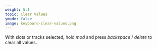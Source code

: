 ```yaml
---
weight: 5.1
topic: Clear Values
ymode: false
image: keyboard-clear-values.png
---
```

With slots or tracks selected, hold _mod_ and press _backspace_ / _delete_ to clear all values.
